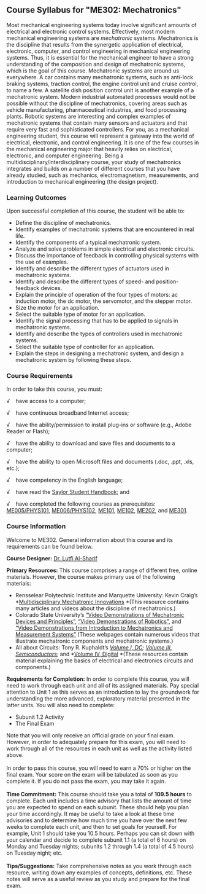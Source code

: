 Course Syllabus for "ME302: Mechatronics"
-----------------------------------------

Most mechanical engineering systems today involve significant amounts of
electrical and electronic control systems. Effectively, most modern
mechanical engineering systems are *mechatronic* systems. Mechatronics
is the discipline that results from the synergetic application of
electrical, electronic, computer, and control engineering in mechanical
engineering systems. Thus, it is essential for the mechanical engineer
to have a strong understanding of the composition and design of
mechatronic systems, which is the goal of this course. Mechatronic
systems are around us everywhere. A car contains many mechatronic
systems, such as anti-lock braking systems, traction control, the engine
control unit and cruise control, to name a few. A satellite dish
position control unit is another example of a mechatronic system. Modern
industrial automated processes would not be possible without the
discipline of mechatronics, covering areas such as vehicle
manufacturing, pharmaceutical industries, and food processing plants.
Robotic systems are interesting and complex examples of mechatronic
systems that contain many sensors and actuators and that require very
fast and sophisticated controllers. For you, as a mechanical engineering
student, this course will represent a gateway into the world of
electrical, electronic, and control engineering. It is one of the few
courses in the mechanical engineering major that heavily relies on
electrical, electronic, and computer engineering. Being a
multidisciplinary/interdisciplinary course, your study of mechatronics
integrates and builds on a number of different courses that you have
already studied, such as mechanics, electromagnetism, measurements, and
introduction to mechanical engineering (the design project).

### Learning Outcomes

Upon successful completion of this course, the student will be able
to:  

-   Define the discipline of mechatronics.
-   Identify examples of mechatronic systems that are encountered in
    real life.
-   Identify the components of a typical mechatronic system.
-   Analyze and solve problems in simple electrical and electronic
    circuits.
-   Discuss the importance of feedback in controlling physical systems
    with the use of examples.
-   Identify and describe the different types of actuators used in
    mechatronic systems.
-   Identify and describe the different types of speed- and
    position-feedback devices.
-   Explain the principle of operation of the four types of motors: ac
    induction motor, the dc motor, the servomotor, and the stepper
    motor.
-   Size the motor for an application.
-   Select the suitable type of motor for an application.
-   Identify the signal processing that has to be applied to signals in
    mechatronic systems.
-   Identify and describe the types of controllers used in mechatronic
    systems.
-   Select the suitable type of controller for an application.
-   Explain the steps in designing a mechatronic system, and design a
    mechatronic system by following these steps.

### Course Requirements

In order to take this course, you must:  
  
 √    have access to a computer;  
  
 √    have continuous broadband Internet access;  
  
 √    have the ability/permission to install plug-ins or software (e.g.,
Adobe Reader or Flash);  
  
 √    have the ability to download and save files and documents to a
computer;  
  
 √    have the ability to open Microsoft files and documents (.doc,
.ppt, .xls, etc.);  
  
 √    have competency in the English language;  
  
 √    have read the [Saylor Student
Handbook](http://www.saylor.org/site/wp-content/uploads/2012/05/Saylor-StudentHandbook.pdf);
and  
  
 √    have completed the following courses as prerequisites:
[ME005/PHYS101](http://www.saylor.org/courses/me005/),
[ME006/PHYS102](http://www.saylor.org/courses/me006/),
[ME101](http://www.saylor.org/courses/me101/),
[ME102](http://www.saylor.org/courses/me102/),
[ME202](http://www.saylor.org/courses/me202/), and
[ME301](http://www.saylor.org/courses/me301/).

### Course Information

Welcome to ME302. General information about this course and its
requirements can be found below.  
  
 **Course Designer:** [Dr. Lutfi
Al-Sharif](http://www.saylor.org/faculty-a-g/#DrLutfiAlSharif)  
  
 **Primary Resources:** This course comprises a range of different free,
online materials. However, the course makes primary use of the following
materials:

-   Rensselear Polytechnic Institute and Marquette University: Kevin
    Craig’s *[Multidisciplinary Mechatronic
    Innovations](http://multimechatronics.com/index.php) *(This resource
    contains many articles and videos about the discipline of
    mechatronics.)
-   Colorado State University’s [“Video Demonstrations of Mechatronic
    Devices and
    Principles”](http://video_demos.colostate.edu/mechatronics/), [“Video
    Demonstrations of
    Robotics”](http://video_demos.colostate.edu/robotics/), and [“Video
    Demonstrations from Introduction to Mechatronics and Measurement
    Systems”](http://mechatronics.colostate.edu/book/video_demos.html) (These
    webpages contain numerous videos that illustrate mechatronic
    components and mechatronic systems.)
-   All about Circuits: Tony R. Kuphaldt’s [*Volume I,
    DC*](http://www.allaboutcircuits.com/vol_1/index.html)*;* [*Volume
    III,
    Semiconductors*](http://www.allaboutcircuits.com/vol_3/index.html)*;*
    and *[Volume IV,
    Di­gital](http://www.allaboutcircuits.com/vol_4/index.html) *(These
    resources contain material explaining the basics of electrical and
    electronics circuits and components.)

**Requirements for Completion:** In order to complete this course, you
will need to work through each unit and all of its assigned materials.
Pay special attention to Unit 1 as this serves as an introduction to lay
the groundwork for understanding the more advanced, exploratory material
presented in the latter units. You will also need to complete:

-   Subunit 1.2 Activity
-   The Final Exam

Note that you will only receive an official grade on your final exam.
However, in order to adequately prepare for this exam, you will need to
work through all of the resources in each unit as well as the activity
listed above.  
    
 In order to pass this course, you will need to earn a 70% or higher on
the final exam. Your score on the exam will be tabulated as soon as you
complete it. If you do not pass the exam, you may take it again.  
    
 **Time Commitment:** This course should take you a total of **109.5
hours** to complete. Each unit includes a time advisory that lists the
amount of time you are expected to spend on each subunit. These should
help you plan your time accordingly. It may be useful to take a look at
these time advisories and to determine how much time you have over the
next few weeks to complete each unit, and then to set goals for
yourself. For example, Unit 1 should take you 10.5 hours. Perhaps you
can sit down with your calendar and decide to complete subunit 1.1 (a
total of 6 hours) on Monday and Tuesday nights; subunits 1.2 through 1.4
(a total of 4.5 hours) on Tuesday night; etc.  
    
 **Tips/Suggestions:** Take comprehensive notes as you work through each
resource, writing down any examples of concepts, definitions, etc. These
notes will serve as a useful review as you study and prepare for the
final exam.  
    

